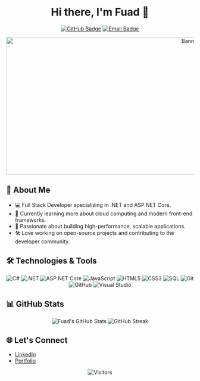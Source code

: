 <h1 align="center">Hi there, I'm Fuad 👋</h1>

<p align="center">
  <a href="https://github.com/fuadcode"><img src="https://img.shields.io/github/followers/fuadcode?label=Followers&style=social" alt="GitHub Badge"></a>
  <a href="mailto:fuad@example.com"><img src="https://img.shields.io/badge/Email-Me-informational?style=flat&logo=gmail&logoColor=white&color=blue" alt="Email Badge"></a>
</p>
<p align="center">
  <img src="https://media1.giphy.com/media/v1.Y2lkPTc5MGI3NjExOHZkanE5OTZ2c2J0YWhwa2hiYWR5Ym1zdHUwMGlwcHZjdmxuemIxcCZlcD12MV9pbnRlcm5hbF9naWZfYnlfaWQmY3Q9Zw/QXGFJrd7nbZ1bllTKI/giphy.gif" width="1000" height="369" alt="Banner GIF">
</p>


## 🚀 About Me

- 💻 Full Stack Developer specializing in .NET and ASP.NET Core.
- 🌱 Currently learning more about cloud computing and modern front-end frameworks.
- 🎯 Passionate about building high-performance, scalable applications.
- 🛠️ Love working on open-source projects and contributing to the developer community.

## 🛠️ Technologies & Tools

<p align="center">
  <img src="https://img.shields.io/badge/C%23-%23239120.svg?style=flat&logo=c-sharp&logoColor=white" alt="C#">
  <img src="https://img.shields.io/badge/.NET-%2305120F.svg?style=flat&logo=dotnet&logoColor=white" alt=".NET">
  <img src="https://img.shields.io/badge/ASP.NET_Core-%2305120F.svg?style=flat&logo=dotnet&logoColor=white" alt="ASP.NET Core">
  <img src="https://img.shields.io/badge/JavaScript-%23323330.svg?style=flat&logo=javascript&logoColor=%23F7DF1E" alt="JavaScript">
  <img src="https://img.shields.io/badge/HTML5-%23E34F26.svg?style=flat&logo=html5&logoColor=white" alt="HTML5">
  <img src="https://img.shields.io/badge/CSS3-%231572B6.svg?style=flat&logo=css3&logoColor=white" alt="CSS3">
  <img src="https://img.shields.io/badge/SQL-%23007ACC.svg?style=flat&logo=sql&logoColor=white" alt="SQL">
  <img src="https://img.shields.io/badge/Git-%23F05033.svg?style=flat&logo=git&logoColor=white" alt="Git">
  <img src="https://img.shields.io/badge/GitHub-%2312100E.svg?style=flat&logo=github&logoColor=white" alt="GitHub">
  <img src="https://img.shields.io/badge/Visual_Studio-%235C2D91.svg?style=flat&logo=visual%20studio&logoColor=white" alt="Visual Studio">
</p>

## 📊 GitHub Stats

<p align="center">
  <img src="https://github-readme-stats.vercel.app/api?username=fuadcode&show_icons=true&theme=radical" alt="Fuad's GitHub Stats">
  <img src="https://github-readme-streak-stats.herokuapp.com/?user=fuadcode&theme=radical" alt="GitHub Streak">
</p>

## 🌐 Let's Connect

- [LinkedIn](https://www.linkedin.com/in/your-linkedin-profile)
- [Portfolio](https://www.yourportfolio.com)

<p align="center">
  <img src="https://visitor-badge.laobi.icu/badge?page_id=fuadcode.fuadcode" alt="Visitors">
</p>

